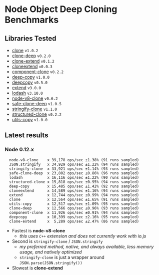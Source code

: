 # Node Object Deep Cloning Benchmarks

## Libraries Tested

- [clone](https://www.npmjs.com/package/clone) `v1.0.2`
- [clone-deep](https://www.npmjs.com/package/clone-deep) `v0.2.0`
- [clone-extend](https://www.npmjs.com/package/clone-extend) `v0.1.2`
- [cloneextend](https://www.npmjs.com/package/cloneextend) `v0.0.3`
- [component-clone](https://www.npmjs.com/package/component-clone) `v0.2.2`
- [deep-copy](https://www.npmjs.com/package/deep-copy) `v1.0.0`
- [deepcopy](https://www.npmjs.com/package/deepcopy) `v0.5.0`
- [extend](https://www.npmjs.com/package/extend) `v3.0.0`
- [lodash](https://www.npmjs.com/package/lodash) `v3.10.0`
- [node-v8-clone](https://www.npmjs.com/package/node-v8-clone) `v0.6.2`
- [safe-clone-deep](https://www.npmjs.com/package/safe-clone-deep) `v1.0.5`
- [stringify-clone](https://www.npmjs.com/package/stringify-clone) `v1.1.0`
- [structured-clone](https://www.npmjs.com/package/structured-clone) `v0.2.2`
- [utils-copy](https://www.npmjs.com/package/utils-copy) `v1.0.0`

## Latest results

### Node 0.12.x
```
  node-v8-clone    x 39,178 ops/sec ±1.38% (91 runs sampled)
  JSON.stringify   x 34,929 ops/sec ±1.22% (94 runs sampled)
  stringify-clone  x 33,921 ops/sec ±1.14% (93 runs sampled)
  safe-clone-deep  x 23,802 ops/sec ±0.86% (96 runs sampled)
  lodash           x 16,116 ops/sec ±1.22% (90 runs sampled)
  structured-clone x 15,818 ops/sec ±0.95% (94 runs sampled)
  deep-copy        x 15,485 ops/sec ±1.42% (92 runs sampled)
  cloneextend      x 14,589 ops/sec ±1.16% (94 runs sampled)
  extend           x 12,744 ops/sec ±0.99% (94 runs sampled)
  clone            x 12,564 ops/sec ±1.65% (91 runs sampled)
  utils-copy       x 12,517 ops/sec ±1.09% (95 runs sampled)
  clone-deep       x 12,566 ops/sec ±0.96% (93 runs sampled)
  component-clone  x 11,926 ops/sec ±0.91% (94 runs sampled)
  deepcopy         x 10,399 ops/sec ±2.16% (95 runs sampled)
  clone-extend     x  5,289 ops/sec ±2.47% (86 runs sampled)
```

- Fastest is **node-v8-clone**
  - *this uses `C++` extension and does not currently work with io.js*
- Second is `stringify-clone` / `JSON.stringify`
  - *my preferred method, native, and always available, less memory usage, and natively optimized*
  - `stringify-clone` is just a wrapper around `JSON.parse(JSON.stringify())`
- Slowest is **clone-extend**
